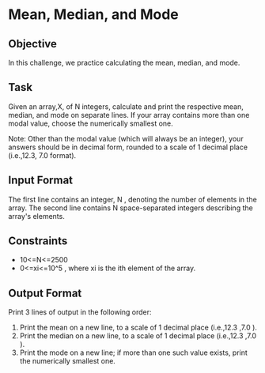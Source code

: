 # Mean, Median, and Mode
<h2>Objective</h2>
In this challenge, we practice calculating the mean, median, and mode. 

<h2>Task</h2>
Given an array,X, of N integers, calculate and print the respective mean, median, and mode on separate lines. If your array contains more than one modal value, choose the numerically smallest one.

Note: Other than the modal value (which will always be an integer), your answers should be in decimal form, rounded to a scale of 1 decimal place (i.e.,12.3, 7.0  format).

<h2>Input Format</h2>

The first line contains an integer, N , denoting the number of elements in the array.
The second line contains N space-separated integers describing the array's elements.

<h2>Constraints</h2>
<ul>
			<li>10<=N<=2500</li>
			<li> 0<=xi<=10^5 , where xi is the ith element of the array.</li>
</ul>

<h2>Output Format</h2>

Print 3 lines of output in the following order:
<ol>
			<li>Print the mean on a new line, to a scale of 1 decimal place (i.e.,12.3 ,7.0 ).</li>
			<li>Print the median on a new line, to a scale of 1 decimal place (i.e.,12.3 ,7.0 ).</li>
			<li>Print the mode on a new line; if more than one such value exists, print the numerically smallest one.</li>
</ol>
